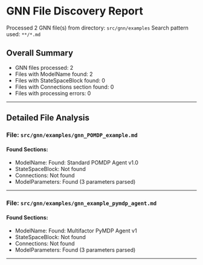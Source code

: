 # GNN File Discovery Report

Processed 2 GNN file(s) from directory: `src/gnn/examples`
Search pattern used: `**/*.md`

## Overall Summary

- GNN files processed: 2
- Files with ModelName found: 2
- Files with StateSpaceBlock found: 0
- Files with Connections section found: 0
- Files with processing errors: 0

---
## Detailed File Analysis

### File: `src/gnn/examples/gnn_POMDP_example.md`

#### Found Sections:
- ModelName: Found: Standard POMDP Agent v1.0
- StateSpaceBlock: Not found
- Connections: Not found
- ModelParameters: Found (3 parameters parsed)

---
### File: `src/gnn/examples/gnn_example_pymdp_agent.md`

#### Found Sections:
- ModelName: Found: Multifactor PyMDP Agent v1
- StateSpaceBlock: Not found
- Connections: Not found
- ModelParameters: Found (3 parameters parsed)

---
